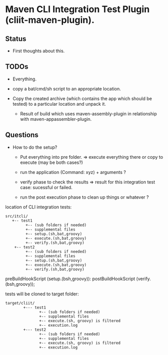 Maven CLI Integration Test Plugin (cliit-maven-plugin).
=======================================================

Status
------
- First thoughts about this.

TODOs
-----
- Everything.

- copy a bat/cmd/sh script to an appropriate location.
- Copy the created archive (which contains the app which should be tested) to
  a particular location and unpack it.
  - Result of build which uses maven-assembly-plugin in relationship with maven-appassembler-plugin.

Questions
---------

* How to do the setup?
  - Put everything into pre folder. => execute everything there or copy to execute (may be both cases?)

  - run the application (Command: xyz) + arguments ?

  - verify phase to check the results
    => result for this integration test case: sucessful or failed.

  - run the post execution phase to clean up things or whatever ?


location of CLI integration tests:

	src/itcli/
	   +-- test1
	         +-- (sub folders if needed)
	         +-- supplemental files
	         +-- setup.(sh,bat,groovy)
	         +-- execute.(sh,bat,groovy)
	         +-- verify.(sh,bat,groovy)
	    +-- test2
	         +-- (sub folders if needed)
	         +-- supplemental files
	         +-- setup.(sh,bat,groovy)
	         +-- execute.(sh,bat,groovy)
	         +-- verify.(sh,bat,groovy)


preBuildHookScript (setup.(bsh,groovy)):
postBuildHookScript (verify.(bsh,groovy));


tests will be cloned to target folder:

	target/cliit/
	        +--- test1
	               +-- (sub folders if needed)
	               +-- supplemental files
	               +-- execute.(sh, groovy) is filtered 
	               +-- execution.log
	        +--- test2
	               +-- (sub folders if needed)
	               +-- supplemental files
	               +-- execute.(sh, groovy) is filtered 
	               +-- execution.log

